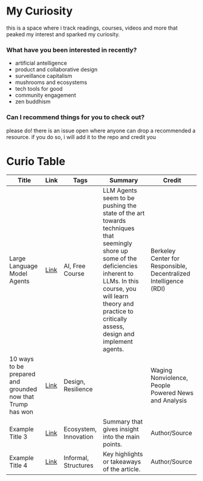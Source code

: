 # My Curiosity 

this is a space where i track readings, courses, videos and more that peaked my interest and sparked my curiosity.

### What have you been interested in recently?
- artificial antelligence
- product and collaborative design
- surveillance capitalism
- mushrooms and ecosystems
- tech tools for good
- community engagement
- zen buddhism

### Can I recommend things for you to check out?

please do! there is an issue open where anyone can drop a recommended a resource. if you do so, i will add it to the repo and credit you

# Curio Table

| Title               | Link                           | Tags                  | Summary                                            | Credit        |
|---------------------|--------------------------------|-----------------------|----------------------------------------------------|---------------|
| Large Language Model Agents     | [Link](https://llmagents-learning.org/f24)     | AI, Free Course | LLM Agents seem to be pushing the state of the art towards techniques that seemingly shore up some of the deficiencies inherent to LLMs. In this course, you will learn theory and practice to critically assess, design and implement agents.             | Berkeley Center for Responsible, Decentralized Intelligence (RDI) |
| 10 ways to be prepared and grounded now that Trump has won     | [Link](https://wagingnonviolence.org/2024/11/10-things-to-do-if-trump-wins/)     | Design, Resilience  |                | Waging Nonviolence, People Powered News and Analysis |
| Example Title 3     | [Link](http://example.com)     | Ecosystem, Innovation | Summary that gives insight into the main points.    | Author/Source |
| Example Title 4     | [Link](http://example.com)     | Informal, Structures  | Key highlights or takeaways of the article.         | Author/Source |

